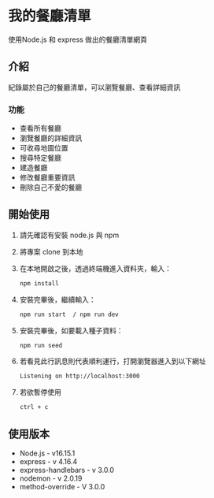 # 我的餐廳清單

使用Node.js 和 express 做出的餐廳清單網頁

## 介紹

紀錄屬於自己的餐廳清單，可以瀏覽餐廳、查看詳細資訊

### 功能

- 查看所有餐廳
- 瀏覽餐廳的詳細資訊
- 可收尋地圖位置
- 搜尋特定餐廳
- 建造餐廳
- 修改餐廳重要資訊
- 刪除自己不愛的餐廳

## 開始使用

1. 請先確認有安裝 node.js 與 npm
2. 將專案 clone 到本地
3. 在本地開啟之後，透過終端機進入資料夾，輸入：

   ```bash
   npm install
   ```

4. 安裝完畢後，繼續輸入：

   ```bash
   npm run start  / npm run dev
   ```

5. 安裝完畢後，如要載入種子資料：

   ```bash
   npm run seed
   ```

6. 若看見此行訊息則代表順利運行，打開瀏覽器進入到以下網址

   ```bash
   Listening on http://localhost:3000
   ```

7. 若欲暫停使用

   ```bash
   ctrl + c
   ```

## 使用版本
* Node.js - v16.15.1
* express - v 4.16.4
* express-handlebars - v 3.0.0
* nodemon - v 2.0.19
* method-override - V 3.0.0